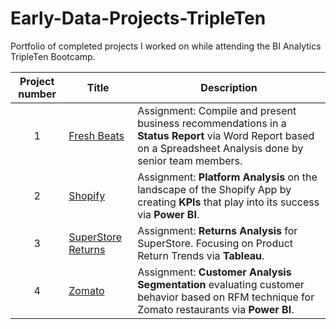 # Early-Data-Projects-TripleTen

Portfolio of completed projects I worked on while attending the BI Analytics TripleTen Bootcamp.

| Project number | Title | Description |
| :-----------: | ----------- |----------- |
| 1 | [Fresh Beats](https://github.com/zmite2000/Early-Data-Projects/tree/main/Fresh%20Beats) | Assignment: Compile and present business recommendations in a **Status Report** via Word Report based on a Spreadsheet Analysis done by senior team members. |
| 2 | [Shopify](https://github.com/zmite2000/Early-Data-Projects/tree/main/Shopify) | Assignment: **Platform Analysis** on the landscape of the Shopify App by creating **KPIs** that play into its success via **Power BI**. |
| 3 | [SuperStore Returns](https://github.com/zmite2000/Early-Data-Projects/tree/main/SuperStore%20Returns) | Assignment: **Returns Analysis** for SuperStore. Focusing on Product Return Trends via **Tableau**. |
| 4 | [Zomato](https://github.com/zmite2000/Early-Data-Projects/tree/main/Zomato) | Assignment: **Customer Analysis Segmentation** evaluating customer behavior based on RFM technique for Zomato restaurants via **Power BI**. |
